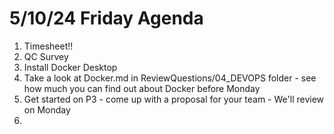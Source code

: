 # 5/10/24 Friday Agenda

1. Timesheet!!
2. QC Survey
3. Install Docker Desktop
4. Take a look at Docker.md in ReviewQuestions/04_DEVOPS folder - see how much you can find out about Docker before Monday
5. Get started on P3 - come up with a proposal for your team - We'll review on Monday
6. 